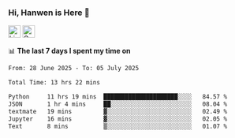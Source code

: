 ### Hi, Hanwen is Here 👋
<p>
	<a href="https://www.linkedin.com/in/liu-hanwen/"><img src="https://img.shields.io/badge/@hanwen-0A66C2?style=flat&logo=LinkedIn&logoColor=white" alt="Linkedin"  height="25px"/></a> 
	<a href="https://scholar.google.com/citations?user=HDF0su0AAAAJ"><img src="https://img.shields.io/badge/scholar-4385FE.svg?&style=plastic&logo=google-scholar&logoColor=white" alt="Google Scholar" height="25px"> </a>
</p>

📊 **The last 7 days I spent my time on** 
<!--START_SECTION:waka-->

```txt
From: 28 June 2025 - To: 05 July 2025

Total Time: 13 hrs 22 mins

Python     11 hrs 19 mins  █████████████████████░░░░   84.57 %
JSON       1 hr 4 mins     ██░░░░░░░░░░░░░░░░░░░░░░░   08.04 %
textmate   19 mins         ▓░░░░░░░░░░░░░░░░░░░░░░░░   02.49 %
Jupyter    16 mins         ▓░░░░░░░░░░░░░░░░░░░░░░░░   02.05 %
Text       8 mins          ▒░░░░░░░░░░░░░░░░░░░░░░░░   01.07 %
```

<!--END_SECTION:waka-->


<!--
**david990917/david990917** is a ✨ _special_ ✨ repository because its `README.md` (this file) appears on your GitHub profile.

Here are some ideas to get you started:

- 🔭 I’m currently working on ...
- 🌱 I’m currently learning ...
- 👯 I’m looking to collaborate on ...
- 🤔 I’m looking for help with ...
- 💬 Ask me about ...
- 📫 How to reach me: ...
- 😄 Pronouns: ...
- ⚡ Fun fact: ...
-->
